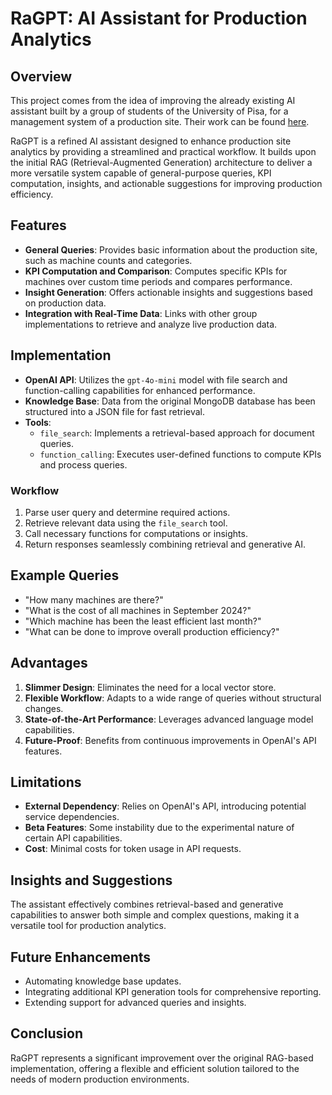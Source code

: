 # RaGPT: AI Assistant for Production Analytics

## Overview
This project comes from the idea of improving the already existing AI assistant built by a group of students of the University of Pisa, for a management system of a production site. Their work can be found [here](https://github.com/sa-team-d/rag).

RaGPT is a refined AI assistant designed to enhance production site analytics by providing a streamlined and practical workflow. It builds upon the initial RAG (Retrieval-Augmented Generation) architecture to deliver a more versatile system capable of general-purpose queries, KPI computation, insights, and actionable suggestions for improving production efficiency.

## Features
- **General Queries**: Provides basic information about the production site, such as machine counts and categories.
- **KPI Computation and Comparison**: Computes specific KPIs for machines over custom time periods and compares performance.
- **Insight Generation**: Offers actionable insights and suggestions based on production data.
- **Integration with Real-Time Data**: Links with other group implementations to retrieve and analyze live production data.

## Implementation
- **OpenAI API**: Utilizes the `gpt-4o-mini` model with file search and function-calling capabilities for enhanced performance.
- **Knowledge Base**: Data from the original MongoDB database has been structured into a JSON file for fast retrieval.
- **Tools**:
  - `file_search`: Implements a retrieval-based approach for document queries.
  - `function_calling`: Executes user-defined functions to compute KPIs and process queries.

### Workflow
1. Parse user query and determine required actions.
2. Retrieve relevant data using the `file_search` tool.
3. Call necessary functions for computations or insights.
4. Return responses seamlessly combining retrieval and generative AI.

## Example Queries
- "How many machines are there?"
- "What is the cost of all machines in September 2024?"
- "Which machine has been the least efficient last month?"
- "What can be done to improve overall production efficiency?"

## Advantages
1. **Slimmer Design**: Eliminates the need for a local vector store.
2. **Flexible Workflow**: Adapts to a wide range of queries without structural changes.
3. **State-of-the-Art Performance**: Leverages advanced language model capabilities.
4. **Future-Proof**: Benefits from continuous improvements in OpenAI's API features.

## Limitations
- **External Dependency**: Relies on OpenAI's API, introducing potential service dependencies.
- **Beta Features**: Some instability due to the experimental nature of certain API capabilities.
- **Cost**: Minimal costs for token usage in API requests.

## Insights and Suggestions
The assistant effectively combines retrieval-based and generative capabilities to answer both simple and complex questions, making it a versatile tool for production analytics.

## Future Enhancements
- Automating knowledge base updates.
- Integrating additional KPI generation tools for comprehensive reporting.
- Extending support for advanced queries and insights.

## Conclusion
RaGPT represents a significant improvement over the original RAG-based implementation, offering a flexible and efficient solution tailored to the needs of modern production environments.
